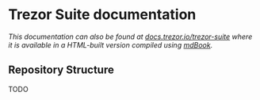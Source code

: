 # Trezor Suite documentation

_This documentation can also be found at [docs.trezor.io/trezor-suite](https://docs.trezor.io/trezor-suite) where it is available in a HTML-built version compiled using [mdBook](https://github.com/rust-lang/mdBook)._

## Repository Structure

TODO
